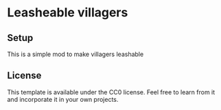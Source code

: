 # Leasheable villagers

## Setup

This is a simple mod to make villagers leashable
## License

This template is available under the CC0 license. Feel free to learn from it and incorporate it in your own projects.
